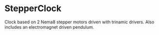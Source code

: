 StepperClock
===============

Clock based on 2 Nema8 stepper motors driven with trinamic drivers.
Also includes an electromagnet driven pendulum.
